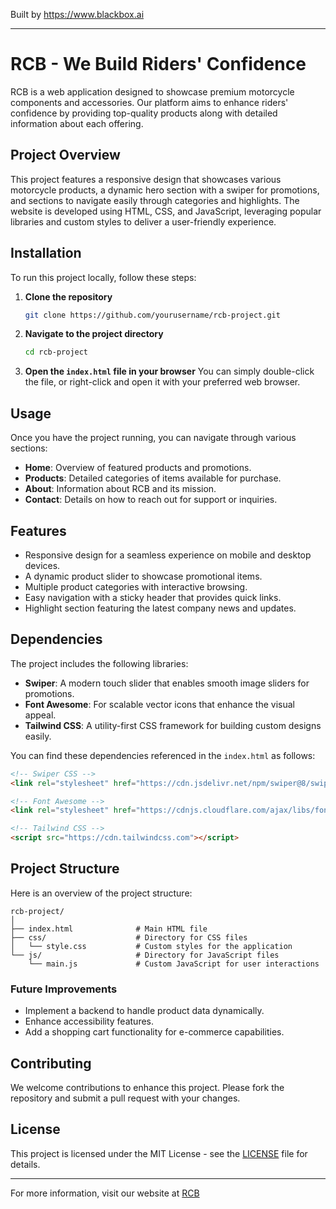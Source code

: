 
Built by https://www.blackbox.ai

---

# RCB - We Build Riders' Confidence

RCB is a web application designed to showcase premium motorcycle components and accessories. Our platform aims to enhance riders' confidence by providing top-quality products along with detailed information about each offering.

## Project Overview

This project features a responsive design that showcases various motorcycle products, a dynamic hero section with a swiper for promotions, and sections to navigate easily through categories and highlights. The website is developed using HTML, CSS, and JavaScript, leveraging popular libraries and custom styles to deliver a user-friendly experience.

## Installation

To run this project locally, follow these steps:

1. **Clone the repository**
   ```bash
   git clone https://github.com/yourusername/rcb-project.git
   ```
2. **Navigate to the project directory**
   ```bash
   cd rcb-project
   ```
3. **Open the `index.html` file in your browser**
   You can simply double-click the file, or right-click and open it with your preferred web browser.

## Usage

Once you have the project running, you can navigate through various sections:

- **Home**: Overview of featured products and promotions.
- **Products**: Detailed categories of items available for purchase.
- **About**: Information about RCB and its mission.
- **Contact**: Details on how to reach out for support or inquiries.

## Features

- Responsive design for a seamless experience on mobile and desktop devices.
- A dynamic product slider to showcase promotional items.
- Multiple product categories with interactive browsing.
- Easy navigation with a sticky header that provides quick links.
- Highlight section featuring the latest company news and updates.

## Dependencies

The project includes the following libraries:

- **Swiper**: A modern touch slider that enables smooth image sliders for promotions.
- **Font Awesome**: For scalable vector icons that enhance the visual appeal.
- **Tailwind CSS**: A utility-first CSS framework for building custom designs easily.

You can find these dependencies referenced in the `index.html` as follows:

```html
<!-- Swiper CSS -->
<link rel="stylesheet" href="https://cdn.jsdelivr.net/npm/swiper@8/swiper-bundle.min.css">

<!-- Font Awesome -->
<link rel="stylesheet" href="https://cdnjs.cloudflare.com/ajax/libs/font-awesome/6.0.0-beta3/css/all.min.css">

<!-- Tailwind CSS -->
<script src="https://cdn.tailwindcss.com"></script>
```

## Project Structure

Here is an overview of the project structure:

```
rcb-project/
│
├── index.html              # Main HTML file
├── css/                    # Directory for CSS files
│   └── style.css           # Custom styles for the application
└── js/                     # Directory for JavaScript files
    └── main.js             # Custom JavaScript for user interactions
```

### Future Improvements

- Implement a backend to handle product data dynamically.
- Enhance accessibility features.
- Add a shopping cart functionality for e-commerce capabilities.

## Contributing

We welcome contributions to enhance this project. Please fork the repository and submit a pull request with your changes.

## License

This project is licensed under the MIT License - see the [LICENSE](LICENSE) file for details.

---
For more information, visit our website at [RCB](https://rcb.com)